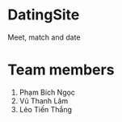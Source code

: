 # DatingSite
Meet, match and date 
# Team members
1. Phạm Bích Ngọc
2. Vũ Thanh Lâm
3. Lẻo Tiến Thắng
